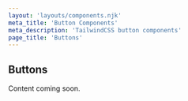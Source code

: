 ```yaml
---
layout: 'layouts/components.njk'
meta_title: 'Button Components'
meta_description: 'TailwindCSS button components'
page_title: 'Buttons'
---
```


## Buttons

Content coming soon.
